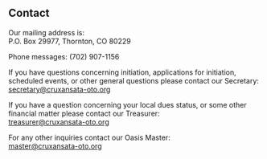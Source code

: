 <h2>Contact</h2>

<!-- Add Later

Email Subscription
Slack
Social Media
Phone Number
Mailing Address
Email Addresses

-->

<p>Our mailing address is:<br>P.O. Box 29977, Thornton, CO 80229</p>
<p>Phone messages: (702) 907-1156</p>
<p>If you have questions concerning initiation, applications for initiation, scheduled events, or other general questions please contact our Secretary:<br><a href="mailto:secretary@cruxansata-oto.org">secretary@cruxansata-oto.org</a></p>
<p>If you have a question concerning your local dues status, or some other financial matter please contact our Treasurer:<br><a href="mailto:treasurer@cruxansata-oto.org">treasurer@cruxansata-oto.org</a></p>
<p>For any other inquiries contact our Oasis Master:<br><a href="mailto:master@cruxansata-oto.org">master@cruxansata-oto.org</a></p>
